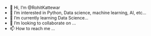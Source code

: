 - 👋 Hi, I’m @RohitKattewar
- 👀 I’m interested in Python, Data science, machine learning, AI, etc...
- 🌱 I’m currently learning Data Science...
- 💞️ I’m looking to collaborate on ...
- 📫 How to reach me ...

<!---
RohitKattewar/RohitKattewar is a ✨ special ✨ repository because its `README.md` (this file) appears on your GitHub profile.
You can click the Preview link to take a look at your changes.
--->
